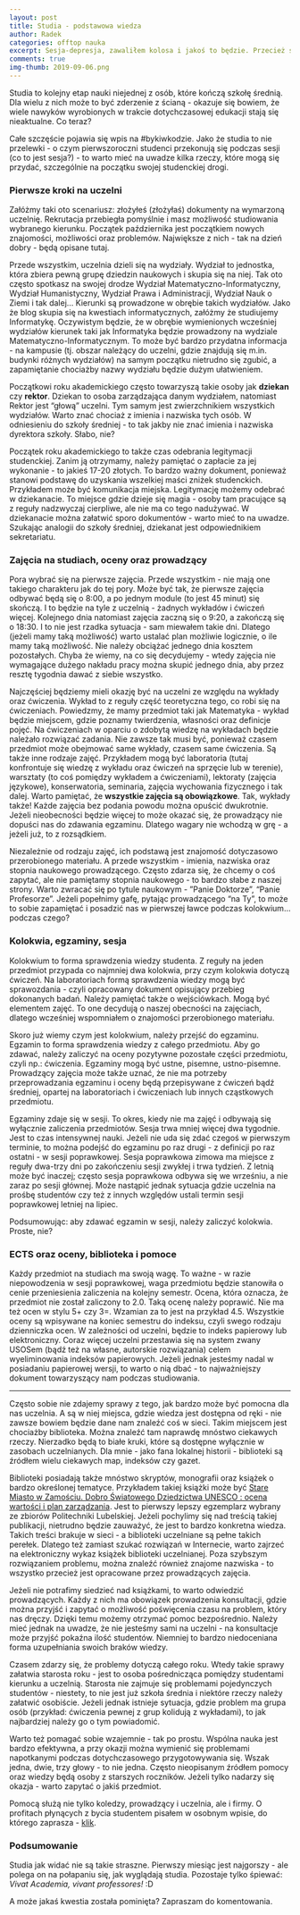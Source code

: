 ```yaml
---
layout: post
title: Studia - podstawowa wiedza
author: Radek
categories: offtop nauka
excerpt: Sesja-depresja, zawaliłem kolosa i jakoś to będzie. Przecież są warunki... co jeszcze na tych studiach?
comments: true
img-thumb: 2019-09-06.png
---
```



Studia to kolejny etap nauki niejednej z osób, które kończą szkołę średnią. Dla wielu z nich może to być zderzenie z ścianą - okazuje się bowiem, że wiele nawyków wyrobionych w trakcie dotychczasowej edukacji stają się nieaktualne. Co teraz?

Całe szczęście pojawia się wpis na #bykiwkodzie. Jako że studia to nie przelewki - o czym pierwszoroczni studenci przekonują się podczas sesji (co to jest sesja?) - to warto mieć na uwadze kilka rzeczy, które mogą się przydać, szczególnie na początku swojej studenckiej drogi.

### Pierwsze kroki na uczelni
Załóżmy taki oto scenariusz: złożyłeś (złożyłaś) dokumenty na wymarzoną uczelnię. Rekrutacja przebiegła pomyślnie i masz możliwość studiowania wybranego kierunku. Początek października jest początkiem nowych znajomości, możliwości oraz problemów. Największe z nich - tak na dzień dobry - będą opisane tutaj.

Przede wszystkim, uczelnia dzieli się na wydziały. Wydział to jednostka, która zbiera pewną grupę dziedzin naukowych i skupia się na niej. Tak oto często spotkasz na swojej drodze Wydział Matematyczno-Informatyczny, Wydział Humanistyczny, Wydział Prawa i Administracji, Wydział Nauk o Ziemi i tak dalej… Kierunki są prowadzone w obrębie takich wydziałów. Jako że blog skupia się na kwestiach informatycznych, załóżmy że studiujemy Informatykę. Oczywistym będzie, że w obrębie wymienionych wcześniej wydziałów kierunek taki jak Informatyka będzie prowadzony na wydziale Matematyczno-Informatycznym. To może być bardzo przydatna informacja - na kampusie (tj. obszar należący do uczelni, gdzie znajdują się m.in. budynki różnych wydziałów) na samym początku nietrudno się zgubić, a zapamiętanie chociażby nazwy wydziału będzie dużym ułatwieniem.

Początkowi roku akademickiego często towarzyszą takie osoby jak **dziekan** czy **rektor**. Dziekan to osoba zarządzająca danym wydziałem, natomiast Rektor jest “głową” uczelni. Tym samym jest zwierzchnikiem wszystkich wydziałów. Warto znać chociaż z imienia i nazwiska tych osób. W odniesieniu do szkoły średniej - to tak jakby nie znać imienia i nazwiska dyrektora szkoły. Słabo, nie?

Początek roku akademickiego to także czas odebrania legitymacji studenckiej. Zanim ją otrzymamy, należy pamiętać o zapłacie za jej wykonanie - to jakieś 17-20 złotych. To bardzo ważny dokument, ponieważ stanowi podstawę do uzyskania wszelkiej maści zniżek studenckich. Przykładem może być komunikacja miejska. Legitymację możemy odebrać w dziekanacie. To miejsce gdzie dzieje się magia - osoby tam pracujące są z reguły nadzwyczaj cierpliwe, ale nie ma co tego nadużywać. W dziekanacie można załatwić sporo dokumentów - warto mieć to na uwadze. Szukając analogii do szkoły średniej, dziekanat jest odpowiednikiem sekretariatu.

### Zajęcia na studiach, oceny oraz prowadzący
Pora wybrać się na pierwsze zajęcia. Przede wszystkim - nie mają one takiego charakteru jak do tej pory. Może być tak, że pierwsze zajęcia odbywać będą się o 8:00, a po jednym module (to jest 45 minut) się skończą. I to będzie na tyle z uczelnią - żadnych wykładów i ćwiczeń więcej. Kolejnego dnia natomiast zajęcia zaczną się o 9:20, a zakończą się o 18:30. I to nie jest rzadka sytuacja - sam miewałem takie dni. Dlatego (jeżeli mamy taką możliwość) warto ustalać plan możliwie logicznie, o ile mamy taką możliwość. Nie należy obciążać jednego dnia kosztem pozostałych. Chyba że wiemy, na co się decydujemy - wtedy zajęcia nie wymagające dużego nakładu pracy można skupić  jednego dnia, aby przez resztę tygodnia dawać z siebie wszystko.

Najczęściej będziemy mieli okazję być na uczelni ze względu na wykłady oraz ćwiczenia. Wykład to z reguły część teoretyczna tego, co robi się na ćwiczeniach. Powiedzmy, że mamy przedmiot taki jak Matematyka - wykład będzie miejscem, gdzie poznamy twierdzenia, własności oraz definicje pojęć. Na ćwiczeniach w oparciu o zdobytą wiedzę na wykładach będzie należało rozwiązać zadania. Nie zawsze tak musi być, ponieważ czasem przedmiot może obejmować same wykłady, czasem same ćwiczenia. Są także inne rodzaje zajęć. Przykładem mogą być laboratoria (tutaj konfrontuje się wiedzę z wykładu oraz ćwiczeń na sprzęcie lub w terenie), warsztaty (to coś pomiędzy wykładem a ćwiczeniami), lektoraty (zajęcia językowe), konserwatoria, seminaria, zajęcia wychowania fizycznego i tak dalej.
Warto pamiętać, że **wszystkie zajęcia są obowiązkowe**. Tak, wykłady także! Każde zajęcia bez podania powodu można opuścić dwukrotnie. Jeżeli nieobecności będzie więcej to może okazać się, że prowadzący nie dopuści nas do zdawania egzaminu. Dlatego wagary nie wchodzą w grę - a jeżeli już, to z rozsądkiem.

Niezależnie od rodzaju zajęć, ich podstawą jest znajomość dotyczasowo przerobionego materiału. A przede wszystkim - imienia, nazwiska oraz stopnia naukowego prowadzącego. Często zdarza się, że chcemy o coś zapytać, ale nie pamiętamy stopnia naukowego - to bardzo słabe z naszej strony. Warto zwracać się po tytule naukowym - ”Panie Doktorze”, “Panie Profesorze”. Jeżeli popełnimy gafę, pytając prowadzącego “na Ty”, to może to sobie zapamiętać i posadzić nas w pierwszej ławce podczas kolokwium… podczas czego?

### Kolokwia, egzaminy, sesja
Kolokwium to forma sprawdzenia wiedzy studenta. Z reguły na jeden przedmiot przypada co najmniej dwa kolokwia, przy czym kolokwia dotyczą ćwiczeń. Na laboratoriach formą sprawdzenia wiedzy mogą być sprawozdania - czyli opracowany dokument opisujący przebieg dokonanych badań. Należy pamiętać także o wejściówkach. Mogą być elementem zajęć. To one decydują o naszej obecności na zajęciach, dlatego wcześniej wspomniałem o znajomości przerobionego materiału.

Skoro już wiemy czym jest kolokwium, należy przejść do egzaminu. Egzamin to forma sprawdzenia wiedzy z całego przedmiotu. Aby go zdawać, należy zaliczyć na oceny pozytywne pozostałe części przedmiotu, czyli np.: ćwiczenia. Egzaminy mogą być ustne, pisemne, ustno-pisemne. Prowadzący zajęcia może także uznać, że nie ma potrzeby przeprowadzania egzaminu i oceny będą przepisywane z ćwiczeń bądź średniej, opartej na laboratoriach i ćwiczeniach lub innych cząstkowych przedmiotu.

Egzaminy zdaje się w sesji. To okres, kiedy nie ma zajęć i odbywają się wyłącznie zaliczenia przedmiotów.  Sesja trwa mniej więcej dwa tygodnie. Jest to czas intensywnej nauki. Jeżeli nie uda się zdać czegoś w pierwszym terminie, to można podejść do egzaminu po raz drugi - z definicji po raz ostatni - w sesji poprawkowej. Sesja poprawkowa zimowa ma miejsce z reguły dwa-trzy dni po zakończeniu sesji zwykłej i trwa tydzień. Z letnią może być inaczej; często sesja poprawkowa odbywa się we wrześniu, a nie zaraz po sesji głównej. Może nastąpić jednak sytuacja gdzie uczelnia na prośbę studentów czy też z innych względów ustali termin sesji poprawkowej letniej na lipiec.

Podsumowując: aby zdawać egzamin w sesji, należy zaliczyć kolokwia. Proste, nie?


### ECTS oraz oceny, biblioteka i pomoce
Każdy przedmiot na studiach ma swoją wagę. To ważne - w razie niepowodzenia w sesji poprawkowej, waga przedmiotu będzie stanowiła o cenie przeniesienia zaliczenia na kolejny semestr. Ocena, która oznacza, że przedmiot nie został zaliczony to 2.0. Taką ocenę należy poprawić. Nie ma też ocen w stylu 5+ czy 3=. Wzamian za to jest na przykład 4.5. Wszystkie oceny są wpisywane na koniec semestru do indeksu, czyli swego rodzaju dzienniczka ocen. W zależności od uczelni, będzie to indeks papierowy lub elektroniczny. Coraz więcej uczelni przestawia się na system zwany USOSem (bądź też na własne, autorskie rozwiązania) celem wyeliminowania indeksów papierowych. Jeżeli jednak jesteśmy nadal w posiadaniu papierowej wersji, to warto o nią dbać - to najważniejszy dokument towarzyszący nam podczas studiowania.

---

Często sobie nie zdajemy sprawy z tego, jak bardzo może być pomocna dla nas uczelnia. A są w niej miejsca, gdzie wiedza jest dostępna od ręki - nie zawsze bowiem będzie dane nam znaleźć coś w sieci. Takim miejscem jest chociażby biblioteka. Można znaleźć tam naprawdę mnóstwo ciekawych rzeczy. Nierzadko będą to białe kruki, które są dostępne wyłącznie w zasobach uczelnianych. Dla mnie - jako fana lokalnej historii - biblioteki są źródłem wielu ciekawych map, indeksów czy gazet.

Biblioteki posiadają także mnóstwo skryptów, monografii oraz książek o bardzo określonej tematyce. Przykładem takiej książki może być [Stare Miasto w Zamościu. Dobro Światowego Dziedzictwa UNESCO : ocena wartości i plan zarządzania](https://pub.pollub.pl/publication/8582/). Jest to pierwszy lepszy egzemplarz wybrany ze zbiorów Politechniki Lubelskiej. Jeżeli pochylimy się nad treścią takiej publikacji, nietrudno będzie zauważyć, że jest to bardzo konkretna wiedza. Takich treści brakuje w sieci - a biblioteki uczelniane są pełne takich perełek. Dlatego też zamiast szukać rozwiązań w Internecie, warto zajrzeć na elektroniczny wykaz książek biblioteki uczelnianej. Poza szybszym rozwiązaniem problemu, można znaleźć również znajome nazwiska - to wszystko przecież jest opracowane przez prowadzących zajęcia.

Jeżeli nie potrafimy siedzieć nad książkami, to warto odwiedzić prowadzących. Każdy z nich ma obowiązek prowadzenia konsultacji, gdzie można przyjść i zapytać o możliwość poświęcenia czasu na problem, który nas dręczy. Dzięki temu możemy otrzymać pomoc bezpośrednio. Należy mieć jednak na uwadze, że nie jesteśmy sami na uczelni - na konsultacje może przyjść pokaźna ilość studentów. Niemniej to bardzo niedoceniana forma uzupełniania swoich braków wiedzy.

Czasem zdarzy się, że problemy dotyczą całego roku. Wtedy takie sprawy załatwia starosta roku - jest to osoba pośrednicząca pomiędzy studentami kierunku a uczelnią. Starosta nie zajmuje się problemami pojedynczych studentów - niestety, to nie jest już szkoła średnia i niektóre rzeczy należy załatwić osobiście. Jeżeli jednak istnieje sytuacja, gdzie problem ma grupa osób (przykład: ćwiczenia pewnej z grup kolidują z wykładami), to jak najbardziej należy go o tym powiadomić.

Warto też pomagać sobie wzajemnie - tak po prostu. Wspólna nauka jest bardzo efektywna, a przy okazji można wymienić się problemami napotkanymi podczas dotychczasowego przygotowywania się. Wszak jedna, dwie, trzy głowy - to nie jedna. Często nieopisanym źródłem pomocy oraz wiedzy będą osoby z starszych roczników. Jeżeli tylko nadarzy się okazja - warto zapytać o jakiś przedmiot.

Pomocą służą nie tylko koledzy, prowadzący i uczelnia, ale i firmy. O profitach płynących z bycia studentem pisałem w osobnym wpisie, do którego zaprasza - [klik](https://radek024.github.io/blog/offtop/nauka/2018/11/30/darmowe-programy-studenci/).

### Podsumowanie
Studia jak widać nie są takie straszne. Pierwszy miesiąc jest najgorszy - ale polega on na połapaniu się, jak wyglądają studia. Pozostaje tylko śpiewać: *Vivat Academia, vivant professores!* :D

A może jakaś kwestia została pominięta? Zapraszam do komentowania.
